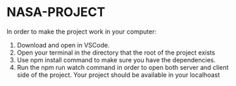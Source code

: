 # NASA-PROJECT

In order to make the project work in your computer:

1. Download and open in VSCode.
2. Open your terminal in the directory that the root of the project exists
3. Use npm install command to make sure you have the dependencies.
4. Run the npm run watch command in order to open both server and client side of the project. Your project should be available in your localhoast
